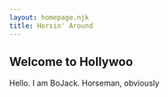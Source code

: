 ```yaml
---
layout: homepage.njk
title: Horsin' Around
---
```


## Welcome to Hollywoo

Hello. I am BoJack. Horseman, obviously

